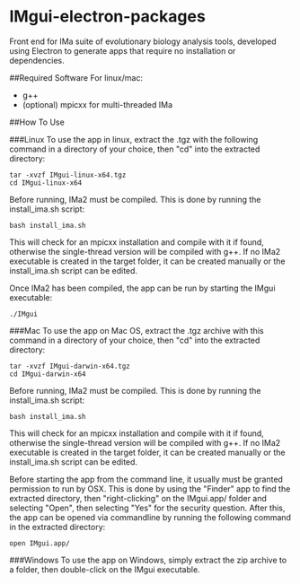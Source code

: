 # IMgui-electron-packages
Front end for IMa suite of evolutionary biology analysis tools, developed using Electron to generate apps that require no installation or dependencies.

##Required Software
For linux/mac:
* g++
* (optional) mpicxx for multi-threaded IMa

##How To Use

###Linux
To use the app in linux, extract the .tgz with the following command in a directory of your choice, then "cd" into the extracted directory:
```
tar -xvzf IMgui-linux-x64.tgz
cd IMgui-linux-x64
```
Before running, IMa2 must be compiled. This is done by running the install_ima.sh script:
```
bash install_ima.sh
```
This will check for an mpicxx installation and compile with it if found, otherwise the single-thread version will be compiled with g++. If no IMa2 executable is created in the target folder, it can be created manually or the install_ima.sh script can be edited. 

Once IMa2 has been compiled, the app can be run by starting the IMgui executable:
```
./IMgui
```


###Mac
To use the app on Mac OS, extract the .tgz archive with this command in a directory of your choice, then "cd" into the extracted directory:
```
tar -xvzf IMgui-darwin-x64.tgz
cd IMgui-darwin-x64
```
Before running, IMa2 must be compiled. This is done by running the install_ima.sh script:
```
bash install_ima.sh
```
This will check for an mpicxx installation and compile with it if found, otherwise the single-thread version will be compiled with g++. If no IMa2 executable is created in the target folder, it can be created manually or the install_ima.sh script can be edited. 

Before starting the app from the command line, it usually must be granted permission to run by OSX. This is done by using the "Finder" app to find the extracted directory, then "right-clicking" on the IMgui.app/ folder and selecting "Open", then selecting "Yes" for the security question. After this, the app can be opened via commandline by running the following command in the extracted directory:
```
open IMgui.app/
```


###Windows
To use the app on Windows, simply extract the zip archive to a folder, then double-click on the IMgui executable. 
